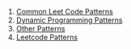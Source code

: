 1. [Common Leet Code Patterns](https://leetcode.com/discuss/interview-question/448285/List-of-questions-sorted-by-common-patterns)
2. [Dynamic Programming Patterns](https://leetcode.com/discuss/general-discussion/458695/dynamic-programming-patterns)
3. [Other Patterns](https://medium.com/leetcode-patterns)
4. [Leetcode Patterns](https://github.com/SeanPrashad/leetcode-patterns)